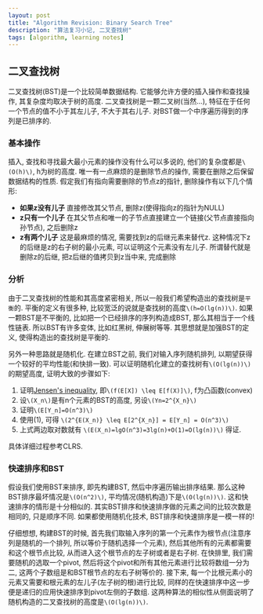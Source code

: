 ```yaml
---
layout: post
title: "Algorithm Revision: Binary Search Tree"
description: "算法复习小记, 二叉查找树"
tags: [algorithm, learning notes]
---
```


## 二叉查找树 ##

二叉查找树(BST)是一个比较简单数据结构. 它能够允许方便的插入操作和查找操作, 其复杂度均取决于树的高度. 二叉查找树是一颗二叉树(当然...), 特征在于任何一个节点的值不小于其左儿子, 不大于其右儿子.  对BST做一个中序遍历得到的序列是已排序的.

### 基本操作 ###

插入, 查找和寻找最大最小元素的操作没有什么可以多说的, 他们的复杂度都是`\(O(h)\)`, h为树的高度. 唯一有一点麻烦的是删除节点的操作, 需要在删除之后保留数据结构的性质. 假定我们有指向需要删除的节点z的指针, 删除操作有以下几个情形:

  + __如果z没有儿子__ 直接修改其父节点, 删除z(使得指向z的指针为NULL)
  + __z只有一个儿子__ 在其父节点和唯一的子节点直接建立一个链接(父节点直接指向孙节点), 之后删除z
  + __z有两个儿子__ 这是最麻烦的情况, 需要找到z的后继元素来替代z. 这种情况下z的后继是z的右子树的最小元素, 可以证明这个元素没有左儿子. 所谓替代就是删除z的后继, 把z后继的值拷贝到z当中来, 完成删除

### 分析 ###

由于二叉查找树的性能和其高度紧密相关, 所以一般我们希望构造出的查找树是`平衡`的. 平衡的定义有很多种, 比较宽泛的说就是查找树的高度`\(h=O(lg(n))\)`. 如果一颗BST是不平衡的, 比如把一个已经排序的序列构造成BST, 那么其相当于一个线性链表. 所以BST有许多变体, 比如红黑树, 伸展树等等. 其思想就是加强BST的定义, 使得构造出的查找树是平衡的.

另外一种思路就是随机化. 在建立BST之前, 我们对输入序列随机排列, 以期望获得一个较好的平均性能(和快排一致). 可以证明随机化建立的查找树有`\(O(lg(n))\)`的期望高度, 证明大致的步骤如下:

 1. 证明[Jensen's inequality][1], 即`\(f(E[X]) \leq E[f(X)]\)`, f为凸函数(convex)
 2. 设`\(X_n\)`是有n个元素的BST的高度, 另设`\(Yn=2^{X_n}\)`
 3. 证明`\(E[Y_n]=O(n^3)\)`
 4. 使用(1), 可得 `\(2^{E(X_n)} \leq E[2^{X_n}] = E[Y_n] = O(n^3)\)`
 5. 上式两边取对数就有 `\(E(X_n)=lgO(n^3)=3lg(n)+O(1)=O(lg(n))\)` 得证.

具体详细过程参考CLRS.

### 快速排序和BST ###

假设我们使用BST来排序, 即先构建BST, 然后中序遍历输出排序结果. 那么这种BST排序最坏情况是`\(O(n^2)\)`, 平均情况(随机构造)下是`\(O(lg(n))\)`. 这和快速排序的情形是十分相似的. 其实BST排序和快速排序做的元素之间的比较次数是相同的, 只是顺序不同. 如果都使用随机化技术, BST排序和快速排序是一模一样的!

仔细想想, 构建BST的时候, 首先我们取输入序列的第一个元素作为根节点(注意序列是随机的一个排列, 所以等价于随机选择一个元素), 然后其他所有的元素都需要和这个根节点比较, 从而进入这个根节点的左子树或者是右子树. 在快排里, 我们需要随机的选取一个pivot, 然后将这个pivot和所有其他元素进行比较将数组一分为二, 这两个子数组是和BST根节点的左右子树等价的. 接下来, 每一个比根元素小的元素又需要和根元素的左儿子(左子树的根)进行比较, 同样的在快速排序中这一步便是递归的应用快速排序到pivot左侧的子数组. 这两种算法的相似性从侧面说明了随机构造的二叉查找树的高度是`\(O(lg(n))\)`.

  [1]: http://en.wikipedia.org/wiki/Jensen's_inequality
